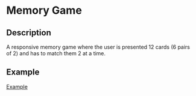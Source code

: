 # Memory Game

## Description
A responsive memory game where the user is presented 12 cards (6 pairs of 2) and has to match them 2 at a time.

## Example
[Example](https://raw.githubusercontent.com/Dadarkp3/memory-card-game/master/assets/example.png)
